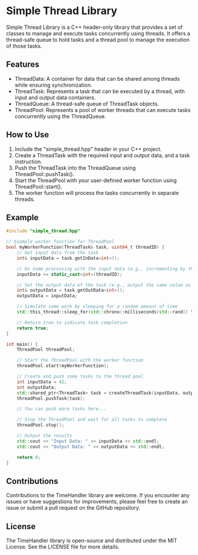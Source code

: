 # Simple Thread Library

Simple Thread Library is a C++ header-only library that provides a set of classes to manage and execute tasks concurrently using threads. It offers a thread-safe queue to hold tasks and a thread pool to manage the execution of those tasks.

## Features

- ThreadData: A container for data that can be shared among threads while ensuring synchronization.
- ThreadTask: Represents a task that can be executed by a thread, with input and output data containers.
- ThreadQueue: A thread-safe queue of ThreadTask objects.
- ThreadPool: Represents a pool of worker threads that can execute tasks concurrently using the ThreadQueue.

## How to Use

1. Include the "simple_thread.hpp" header in your C++ project.
2. Create a ThreadTask with the required input and output data, and a task instruction.
3. Push the ThreadTask into the ThreadQueue using ThreadPool::pushTask().
4. Start the ThreadPool with your user-defined worker function using ThreadPool::start().
5. The worker function will process the tasks concurrently in separate threads.

## Example

```cpp
#include "simple_thread.hpp"

// Example worker function for ThreadPool
bool myWorkerFunction(ThreadTask& task, uint64_t threadID) {
    // Get input data from the task
    int& inputData = task.getInData<int>();

    // Do some processing with the input data (e.g., incrementing by threadID)
    inputData += static_cast<int>(threadID);

    // Set the output data of the task (e.g., output the same value as input)
    int& outputData = task.getOutData<int>();
    outputData = inputData;

    // Simulate some work by sleeping for a random amount of time
    std::this_thread::sleep_for(std::chrono::milliseconds(std::rand() % 100));

    // Return true to indicate task completion
    return true;
}

int main() {
    ThreadPool threadPool;

    // Start the ThreadPool with the worker function
    threadPool.start(myWorkerFunction);

    // Create and push some tasks to the thread pool
    int inputData = 42;
    int outputData;
    std::shared_ptr<ThreadTask> task = createThreadTask(inputData, outputData, "Task1");
    threadPool.pushTask(task);

    // You can push more tasks here...

    // Stop the ThreadPool and wait for all tasks to complete
    threadPool.stop();

    // Output the results
    std::cout << "Input Data: " << inputData << std::endl;
    std::cout << "Output Data: " << outputData << std::endl;

    return 0;
}
```

## Contributions
Contributions to the TimeHandler library are welcome. If you encounter any issues or have suggestions for improvements, please feel free to create an issue or submit a pull request on the GitHub repository.

## License
The TimeHandler library is open-source and distributed under the MIT License. See the LICENSE file for more details.
